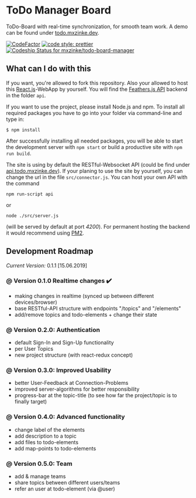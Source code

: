 # ToDo Manager Board

ToDo-Board with real-time synchronization, for smooth team work. A demo can be found under [todo.mxzinke.dev](https://todo.mxzinke.dev).

[![CodeFactor](https://www.codefactor.io/repository/github/mxzinke/todo-board-manager/badge)](https://www.codefactor.io/repository/github/mxzinke/todo-board-manager) [![code style: prettier](https://img.shields.io/badge/code_style-prettier-ff69b4.svg?style=flat-square)](https://github.com/prettier/prettier) [![Codeship Status for mxzinke/todo-board-manager](https://app.codeship.com/projects/e1bc05e0-759e-0137-8ca9-3aefec942851/status?branch=master)](https://app.codeship.com/projects/349645)

## What can I do with this

If you want, you're allowed to fork this repository. Also your allowed to host this [React.js](https://reactjs.org)-WebApp by yourself. You will find the [Feathers.js API](https://feathersjs.com) backend in the folder `api`.

If you want to use the project, please install Node.js and npm. To install all required packages you have to go into your folder via command-line and type in:

```
$ npm install
```

After successfully installing all needed packages, you will be able to start the development server with `npm start` or build a productive site with `npm run build`.

The site is using by default the RESTful-Websocket API (could be find under [api.todo.mxzinke.dev](https://api.todo.mxzinke.dev)). If your planing to use the site by yourself, you can change the url in the file `src/connector.js`. You can host your own API with the command

```
npm run-script api
```

or

```
node ./src/server.js
```

(will be served by default at port _4200_). For permanent hosting the backend it would recommend using [PM2](http://pm2.keymetrics.io).

## Development Roadmap

_Current Version:_ 0.1.1 [15.06.2019]

### @ Version 0.1.0 Realtime changes :heavy_check_mark:

- making changes in realtime (synced up between different devices/browser)
- base RESTful-API structure with endpoints "/topics" and "/elements"
- add/remove topics and todo-elements + change their state

### @ Version 0.2.0: Authentication

- default Sign-In and Sign-Up functionality
- per User Topics
- new project structure (with react-redux concept)

### @ Version 0.3.0: Improved Usability

- better User-Feedback at Connection-Problems
- improved server-algorithms for better responsibility
- progress-bar at the topic-title (to see how far the project/topic is to finally target)

### @ Version 0.4.0: Advanced functionality

- change label of the elements
- add description to a topic
- add files to todo-elements
- add map-points to todo-elements

### @ Version 0.5.0: Team

- add & manage teams
- share topics between different users/teams
- refer an user at todo-element (via @user)
